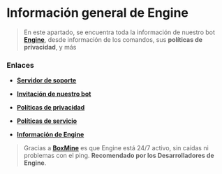 # Información general de Engine

> En este apartado, se encuentra toda la información de nuestro bot **[Engine](https://discord.com/oauth2/authorize?client_id=810920092480176198&scope=bot%20applications.commands&permissions=8)**, desde información de los comandos, sus **políticas de privacidad**, y más

### Enlaces

- **[Servidor de soporte](https://discord.gg/T8WJ3yp3c7)**
- **[Invitación de nuestro bot](https://discord.com/oauth2/authorize?client_id=810920092480176198&scope=bot%20applications.commands&permissions=8)**

- **[Políticas de privacidad](about:blank)**
- **[Políticas de servicio](about:blank)**
- **[Información de Engine](about:blank)**

> Gracias a **[BoxMine](https://boxmineworld.com)** es que Engine está 24/7 activo, sin caídas ni problemas con el ping. **Recomendado por los Desarrolladores de Engine**.
